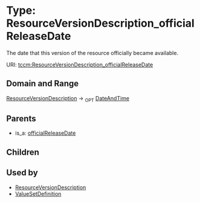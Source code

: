 
# Type: ResourceVersionDescription_officialReleaseDate


The date that this version of the resource officially became available.

URI: [tccm:ResourceVersionDescription_officialReleaseDate](https://hotecosystem.org/tccm/ResourceVersionDescription_officialReleaseDate)


## Domain and Range

[ResourceVersionDescription](ResourceVersionDescription.md) ->  <sub>OPT</sub> [DateAndTime](types/DateAndTime.md)

## Parents

 *  is_a: [officialReleaseDate](officialReleaseDate.md)

## Children


## Used by

 * [ResourceVersionDescription](ResourceVersionDescription.md)
 * [ValueSetDefinition](ValueSetDefinition.md)
